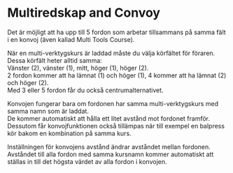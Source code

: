 # Multiredskap and Convoy  
Det är möjligt att ha upp till 5 fordon som arbetar tillsammans på samma fält i en konvoj (även kallad Multi Tools Course).  


  
När en multi-verktygskurs är laddad måste du välja körfältet för föraren.  
Dessa körfält heter alltid samma:  
Vänster (2), vänster (1), mitt, höger (1), höger (2).  
2 fordon kommer att ha lämnat (1) och höger (1), 4 kommer att ha lämnat (2) och höger (2).  
Med 3 eller 5 fordon får du också centrumalternativet.  


  
Konvojen fungerar bara om fordonen har samma multi-verktygskurs med samma namn som är laddat.  
De kommer automatiskt att hålla ett litet avstånd mot fordonet framför.  
Dessutom får konvojfunktionen också tillämpas när till exempel en balpress kör bakom en kombination på samma kurs.  


  
Inställningen för konvojens avstånd ändrar avståndet mellan fordonen.  
Avståndet till alla fordon med samma kursnamn kommer automatiskt att ställas in till det högsta värdet av alla fordon i konvojen.  


